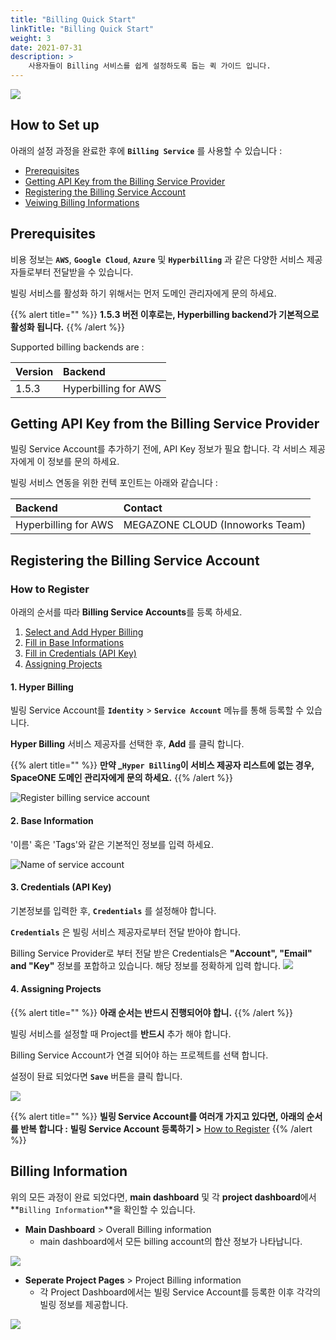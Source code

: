 ```yaml
---
title: "Billing Quick Start"
linkTitle: "Billing Quick Start"
weight: 3
date: 2021-07-31
description: >
    사용자들이 Billing 서비스를 쉽게 설정하도록 돕는 퀵 가이드 입니다. 
---
```



![](/ko/docs/guides_v1/getting_started/billing_quick_start_img/billing_quick_start_img_01.png)


## How to Set up

아래의 설정 과정을 완료한 후에 **`Billing Service`** 를 사용할 수 있습니다 :

* [Prerequisites](#prerequisites)
* [Getting API Key from the Billing Service Provider](#getting-api-key-from-the-billing-service-provider)
* [Registering the Billing Service Account](#registering-the-billing-service-account)
* [Veiwing Billing Informations](#billing-information)




## Prerequisites

비용 정보는 **`AWS`**, **`Google Cloud`**, **`Azure`** 및 **`Hyperbilling`** 과 같은 다양한 서비스 제공자들로부터 전달받을 수 있습니다.

빌링 서비스를 활성화 하기 위해서는 먼저 도메인 관리자에게 문의 하세요.

{{% alert title="" %}}
**1.5.3 버전 이후로는, Hyperbilling backend가 기본적으로 활성화 됩니다.**
{{% /alert %}}


Supported billing backends are :

| Version | Backend |
| :--- | :--- |
| 1.5.3 | Hyperbilling for AWS |


## Getting API Key from the Billing Service Provider
 
빌링 Service Account를 추가하기 전에, API Key 정보가 필요 합니다.
각 서비스 제공자에게 이 정보를 문의 하세요.

빌링 서비스 연동을 위한 컨텍 포인트는 아래와 같습니다 : 

| Backend | Contact |
| :--- | :--- |
| Hyperbilling for AWS | MEGAZONE CLOUD \(Innoworks Team\) |


## Registering the Billing Service Account

### How to Register

아래의 순서를 따라 **Billing Service Accounts**를 등록 하세요.

1. [Select and Add Hyper Billing](#1-hyper-billing)
2. [Fill in Base Informations](#2-base-information)
3. [Fill in Credentials \(API Key\)](#3-credentials-api-key)
4. [Assigning Projects](#4-assigning-projects)


#### 1. Hyper Billing

빌링 Service Account를 **`Identity`** > **`Service Account`** 메뉴를 통해 등록할 수 있습니다.

**Hyper Billing** 서비스 제공자를 선택한 후, **Add** 를 클릭 합니다.

{{% alert title="" %}}
**만약 _`Hyper Billing`이 서비스 제공자 리스트에 없는 경우, SpaceONE 도메인 관리자에게 문의 하세요.**
{{% /alert %}}

![Register billing service account](/ko/docs/guides_v1/getting_started/billing_quick_start_img/billing_quick_start_img_02.png)


#### 2. Base Information
'이름' 혹은 'Tags'와 같은 기본적인 정보를 입력 하세요.

![Name of service account](/ko/docs/guides_v1/getting_started/billing_quick_start_img/billing_quick_start_img_03.png)


#### 3. Credentials \(API Key\)

기본정보를 입력한 후, **`Credentials`** 를 설정해야 합니다.

**`Credentials`** 은 빌링 서비스 제공자로부터 전달 받아야 합니다.

Billing Service Provider로 부터 전달 받은 Credentials은 **"Account", "Email" and "Key"** 정보를 포합하고 있습니다. 해당 정보를 정확하게 입력 합니다.
![](/ko/docs/guides_v1/getting_started/billing_quick_start_img/billing_quick_start_img_04.png)


#### 4. Assigning Projects

{{% alert title="" %}}
**아래 순서는 반드시 진행되어야 합니.**
{{% /alert %}}

빌링 서비스를 설정할 때 Project를 **반드시** 추가 해야 합니다. 

Billing Service Account가 연결 되어야 하는 프로젝트를 선택 합니다.

설정이 돤료 되었다면 **`Save`** 버튼을 클릭 합니다.

![](/ko/docs/guides_v1/getting_started/billing_quick_start_img/billing_quick_start_img_05.png)

{{% alert title="" %}}
**빌링 Service Account를 여러개 가지고 있다면, 아래의 순서를 반복 합니다 :**
**빌링 Service Account 등록하기 >** [How to Register](#how-to-register)
{{% /alert %}}


## Billing Information
 
위의 모든 과정이 완료 되었다면,
**main dashboard** 및 각 **project dashboard**에서 **`Billing Information`**을 확인할 수 있습니다. 

* **Main Dashboard** > Overall Billing information
    * main dashboard에서 모든 billing account의 합산 정보가 나타납니다.

![](/ko/docs/guides_v1/getting_started/billing_quick_start_img/billing_quick_start_img_06.png)


* **Seperate Project Pages** > Project Billing information
    * 각 Project Dashboard에서는 빌링 Service Account를 등록한 이후 각각의 빌링 정보를 제공합니다. 

![](/ko/docs/guides_v1/getting_started/billing_quick_start_img/billing_quick_start_img_07.png)

